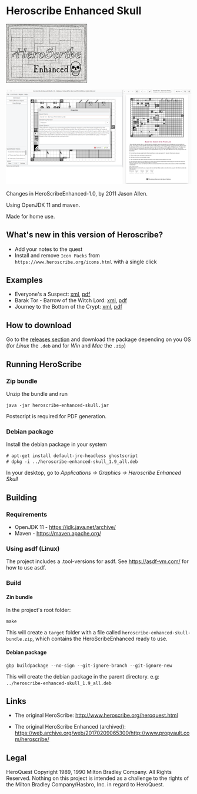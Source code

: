 # Heroscribe Enhanced Skull

<img src="src/main/resources/Splash.jpg" width="220" height="160">

![Heroscribe Enhance UI and PDF export](screenshot.png)

Changes in HeroScribeEnhanced-1.0, by 2011 Jason Allen.

Using OpenJDK 11 and maven.

Made for home use.

## What's new in this version of Heroscribe?

- Add your notes to the quest
- Install and remove `Icon Packs` from `https://www.heroscribe.org/icons.html` with a single click

## Examples

- Everyone's a Suspect: [xml](examples/Everyone's%20a%20Suspect.xml), [pdf](examples/Everyone's%20a%20Suspect.pdf)
- Barak Tor - Barrow of the Witch Lord: [xml](examples/HQBase-12-BarakTor-BarrowoftheWitchLord_EU.xml), [pdf](examples/HQBase-12-BarakTor-BarrowoftheWitchLord_EU.pdf)
- Journey to the Bottom of the Crypt: [xml](examples/Journey%20to%20the%20Bottom%20of%20the%20Crypt.xml), [pdf](examples/Journey%20to%20the%20Bottom%20of%20the%20Crypt.pdf)

## How to download

Go to the [releases section](https://github.com/adelolmo/heroscribe/releases/latest) and download the package depending on you OS (for _Linux_ the `.deb` and for _Win_ and _Mac_ the `.zip`)

## Running HeroScribe

### Zip bundle

Unzip the bundle and run

    java -jar heroscribe-enhanced-skull.jar

Postscript is required for PDF generation.

### Debian package

Install the debian package in your system

    # apt-get install default-jre-headless ghostscript
    # dpkg -i ../heroscribe-enhanced-skull_1.9_all.deb

In your desktop, go to _Applications -> Graphics -> Heroscribe Enhanced Skull_

## Building

### Requirements

- OpenJDK 11 - https://jdk.java.net/archive/
- Maven - https://maven.apache.org/

### Using asdf (Linux)

The project includes a .tool-versions for asdf.
See https://asdf-vm.com/ for how to use asdf.

### Build

#### Zin bundle
In the project's root folder:

    make

This will create a `target` folder with a file called `heroscribe-enhanced-skull-bundle.zip`, which contains the HeroScribeEnhanced ready to use.

#### Debian package

    gbp buildpackage --no-sign --git-ignore-branch --git-ignore-new

This will create the debian package in the parent directory. e.g: `../heroscribe-enhanced-skull_1.9_all.deb`



## Links

- The original HeroScribe: <http://www.heroscribe.org/heroquest.html>

- The original HeroScribe Enhanced (archived): <https://web.archive.org/web/20170209065300/http://www.propvault.com/heroscribe/>

## Legal

HeroQuest Copyright 1989, 1990 Milton Bradley Company. All Rights Reserved. Nothing on this project is intended as a challenge to the rights of the Milton Bradley Company/Hasbro, Inc. in regard to HeroQuest.
